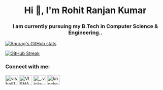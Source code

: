 <h1 align="center">Hi 👋, I'm Rohit Ranjan Kumar </h1>
<h3 align="center">I am currently pursuing my B.Tech in Computer Science & Engineering..</h3
<!--
**RRK-CODER/RRK-CODER** is a ✨ _special_ ✨ repository because its `README.md` (this file) appears on your GitHub profile.

<!-- Here are some ideas to get you started: -->

<!-- - 🔭 I’m currently working on ... -->
<!-- - 🌱 I’m currently learning ... -->
<!-- - 👯 I’m looking to collaborate on ... -->
<!-- - 🤔 I’m looking for help with ... -->
<!-- - 💬 Ask me about ... -->
<!-- - 📫 How to reach me: ... -->
<!-- - 😄 Pronouns: ... -->
<!-- - ⚡ Fun fact: ... -->
[![Anurag's GitHub stats](https://github-readme-stats.vercel.app/api?username=RRK-CODER&theme=tokyonight)](https://github.com/anuraghazra/github-readme-stats)

<!-- ![Anurag's GitHub stats](https://github-readme-stats.vercel.app/api?username=RRK-CODER&hide=contribs,prs&theme=tokyonight) -->

[![GitHub Streak](https://github-readme-streak-stats.herokuapp.com?user=RRK-CODER&date_format=M%20j%5B%2C%20Y%5D&theme=tokyonight)](https://git.io/streak-stats)

<h3 align="left">Connect with me:</h3>
<p align="left">
<a href="https://twitter.com/RRK_coder" target="blank"><img align="center" src="https://raw.githubusercontent.com/rahuldkjain/github-profile-readme-generator/master/src/images/icons/Social/twitter.svg" alt="vishalj10483982" height="30" width="40" /></a>
  <a href="https://linkedin.com/in/rohit-ranjan-kumar-06861b205" target="blank"><img align="center" src="https://raw.githubusercontent.com/rahuldkjain/github-profile-readme-generator/master/src/images/icons/Social/linked-in-alt.svg" alt="VISHAL JOSHI" height="30" width="40" /></a>
  <!-- <a href="https://fb.com/knockcat" target="blank"><img align="center" src="https://raw.githubusercontent.com/rahuldkjain/github-profile-readme-generator/master/src/images/icons/Social/facebook.svg" alt="knockcat" height="30" width="40" /></a> -->
<a href="https://www.instagram.com/rohitranjankumar.rrk/" target="blank"><img align="center" src="https://raw.githubusercontent.com/rahuldkjain/github-profile-readme-generator/master/src/images/icons/Social/instagram.svg" alt="_.vicky_joshi._" height="30" width="40" /></a>
<!--  <a href="https://www.codechef.com/users/knockcat_1" target="blank"><img align="center" src="https://cdn.jsdelivr.net/npm/simple-icons@3.1.0/icons/codechef.svg" alt="knockcat_1" height="30" width="40" /></a> -->
<!-- <a href="https://www.hackerrank.com/rohitranjankuma1" target="blank"><img align="center" src="https://raw.githubusercontent.com/rahuldkjain/github-profile-readme-generator/master/src/images/icons/Social/hackerrank.svg" alt="knockcat" height="30" width="40" /></a> -->
<a href="https://leetcode.com/RRK-coder/" target="blank"><img align="center" src="https://raw.githubusercontent.com/rahuldkjain/github-profile-readme-generator/master/src/images/icons/Social/leet-code.svg" alt="knockcat" height="30" width="40" /></a>
<!-- <a href="https://www.hackerearth.com/@knockcat" target="blank"><img align="center" src="https://raw.githubusercontent.com/rahuldkjain/github-profile-readme-generator/master/src/images/icons/Social/hackerearth.svg" alt="@knockcat" height="30" width="40" /></a> -->
</p>
